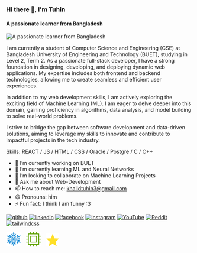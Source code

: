 ### Hi there 👋, I'm Tuhin
#### A passionate learner from Bangladesh
![A passionate learner from Bangladesh](https://scontent.fdac157-1.fna.fbcdn.net/v/t39.30808-6/472117889_1961708917647665_4805345951340080560_n.jpg?_nc_cat=102&ccb=1-7&_nc_sid=6ee11a&_nc_eui2=AeHQXZtDuunqqG5l6gPDGnaETBT6WtPPIzdMFPpa088jN0wFjVCGzM505wTjpTNasQ3ly6rRWd5YpFDzXzgfKARk&_nc_ohc=WczVJojp_VgQ7kNvgEBjoFc&_nc_oc=AdgWJ8xypkMbuC0CCPYvu-v1IDIo69mqkAMer9LVbLGgUHLTPNR6cAiW38LbpDiu5_w&_nc_zt=23&_nc_ht=scontent.fdac157-1.fna&_nc_gid=ASNPKGGZ_hb8y03WCgjfXEA&oh=00_AYCBHPiS7OAydzSgnJlXH6MuKV7DioLYfcqTSBJF8PgLYg&oe=6782FBE6)

I am currently a student of Computer Science and Engineering (CSE) at Bangladesh University of Engineering and Technology (BUET), studying in Level 2, Term 2. As a passionate full-stack developer, I have a strong foundation in designing, developing, and deploying dynamic web applications. My expertise includes both frontend and backend technologies, allowing me to create seamless and efficient user experiences.

In addition to my web development skills, I am actively exploring the exciting field of Machine Learning (ML). I am eager to delve deeper into this domain, gaining proficiency in algorithms, data analysis, and model building to solve real-world problems.

I strive to bridge the gap between software development and data-driven solutions, aiming to leverage my skills to innovate and contribute to impactful projects in the tech industry.

Skills:  REACT / JS / HTML / CSS / Oracle / Postgre / C / C++

- 🔭 I’m currently working on BUET 
- 🌱 I’m currently learning ML and Neural Networks 
- 👯 I’m looking to collaborate on Machine Learning Projects 
- 💬 Ask me about Web-Development 
- 📫 How to reach me: khalidtuhin3@gmail.com 
- 😄 Pronouns: him 
- ⚡ Fun fact: I think I am funny :3 


[<img src='https://cdn.jsdelivr.net/npm/simple-icons@3.0.1/icons/github.svg' alt='github' height='40'>](https://github.com/https://github.com/Tuhin-ninja)  [<img src='https://cdn.jsdelivr.net/npm/simple-icons@3.0.1/icons/linkedin.svg' alt='linkedin' height='40'>](https://www.linkedin.com/in/https://www.linkedin.com/in/khalid-hasan-tuhin-401471251//)  [<img src='https://cdn.jsdelivr.net/npm/simple-icons@3.0.1/icons/facebook.svg' alt='facebook' height='40'>](https://www.facebook.com/https://www.facebook.com/khalid.tuhin.9)  [<img src='https://cdn.jsdelivr.net/npm/simple-icons@3.0.1/icons/instagram.svg' alt='instagram' height='40'>](https://www.instagram.com/https://www.instagram.com/tuhin.khalid//)  [<img src='https://cdn.jsdelivr.net/npm/simple-icons@3.0.1/icons/youtube.svg' alt='YouTube' height='40'>](https://www.youtube.com/channel/https://www.youtube.com/@pspicephysics4619)  [<img src='https://cdn.jsdelivr.net/npm/simple-icons@3.0.1/icons/reddit.svg' alt='Reddit' height='40'>](https://www.reddit.com/user/https://www.reddit.com/user/Dull_Ad_9996/)  [<img src='https://cdn.jsdelivr.net/npm/simple-icons@3.0.1/icons/tailwindcss.svg' alt='tailwindcss' height='40'>](https://tailwindcss.com/)  

<a href='https://archiveprogram.github.com/'><img src='https://raw.githubusercontent.com/acervenky/animated-github-badges/master/assets/acbadge.gif' width='40' height='40'></a> <a href='https://docs.github.com/en/developers'><img src='https://raw.githubusercontent.com/acervenky/animated-github-badges/master/assets/devbadge.gif' width='40' height='40'></a> <a href='https://stars.github.com/'><img src='https://raw.githubusercontent.com/acervenky/animated-github-badges/master/assets/starbadge.gif' width='35' height='35'></a> 

